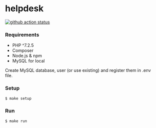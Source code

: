 # helpdesk

[![github action status](https://github.com/rkozlov95/helpdesk/workflows/Master%20workflow/badge.svg)](https://github.com/rkozlov95/helpdesk/actions)

### Requirements

  * PHP ^7.2.5
  * Composer
  * Node.js & npm
  * MySQL for local

Create MySQL database, user (or use existing) and register them in .env file. 

### Setup

```sh
$ make setup
```

### Run

```sh
$ make run
```
